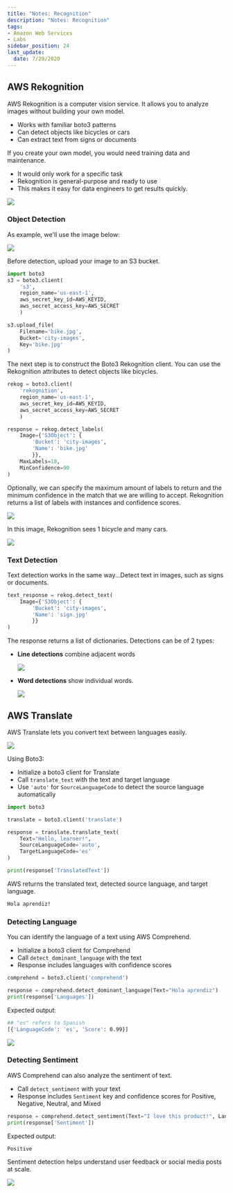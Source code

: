 ```yaml
---
title: "Notes: Recognition"
description: "Notes: Recognition"
tags: 
- Amazon Web Services
- Labs
sidebar_position: 24
last_update:
  date: 7/29/2020
---
```


## AWS Rekognition

AWS Rekognition is a computer vision service. It allows you to analyze images without building your own model. 

- Works with familiar boto3 patterns
- Can detect objects like bicycles or cars
- Can extract text from signs or documents

If you create your own model, you would need training data and maintenance.

- It would only work for a specific task
- Rekognition is general-purpose and ready to use
- This makes it easy for data engineers to get results quickly.

<div class='img-center'>

![](/img/docs/aws-boto3-rekognition.png)

</div>


### Object Detection

As example, we'll use the image below:

<div class='img-center'>

![](/img/docs/aws-boto3-rekog-sample-phoo-bike.png)

</div>


Before detection, upload your image to an S3 bucket.

```python
import boto3
s3 = boto3.client(
    's3',
    region_name='us-east-1',
    aws_secret_key_id=AWS_KEYID,
    aws_secret_access_key=AWS_SECRET
    )

s3.upload_file(
    Filename='bike.jpg',
    Bucket='city-images',
    Key='bike.jpg'
)
```

The next step is to construct the Boto3 Rekognition client. You can use the Rekognition attributes to detect objects like bicycles.

```python
rekog = boto3.client(
    'rekognition',
    region_name='us-east-1',
    aws_secret_key_id=AWS_KEYID,
    aws_secret_access_key=AWS_SECRET
    )

response = rekog.detect_labels(
    Image={'S3Object': {
        'Bucket': 'city-images', 
        'Name': 'bike.jpg'
        }},
    MaxLabels=10,
    MinConfidence=90
)
```

Optionally, we can specify the maximum amount of labels to return and the minimum confidence in the match that we are willing to accept. Rekognition returns a list of labels with instances and confidence scores.

<div class='img-center'>

![](/img/docs/aws-boto3-reko-response.png)

</div>

In this image, Rekognition sees 1 bicycle and many cars.

<div class='img-center'>

![](/img/docs/aws-boto3-rekog-sample-phoo-bike-2.png)

</div>


### Text Detection

Text detection works in the same way...Detect text in images, such as signs or documents.

```python
text_response = rekog.detect_text(
    Image={'S3Object': {
        'Bucket': 'city-images', 
        'Name': 'sign.jpg'
        }}
)
```

The response returns a list of dictionaries. Detections can be of 2 types: 

- **Line detections** combine adjacent words

    <div class='img-center'>
    
    ![](/img/docs/aws-boto3-rekog-detect-line.png)
    
    </div>
    
- **Word detections** show individual words.

    <div class='img-center'>
    
    ![](/img/docs/aws-boto3-rekog-detect-word.png)
    
    </div>
    


## AWS Translate

AWS Translate lets you convert text between languages easily.

<div class='img-center'>

![](/img/docs/aws-boto3-translate-1.png)

</div>


Using Boto3: 

- Initialize a boto3 client for Translate
- Call `translate_text` with the text and target language
- Use `'auto'` for `SourceLanguageCode` to detect the source language automatically

```python
import boto3

translate = boto3.client('translate')

response = translate.translate_text(
    Text="Hello, learner!",
    SourceLanguageCode='auto',
    TargetLanguageCode='es'
)

print(response['TranslatedText'])
```

AWS returns the translated text, detected source language, and target language.

```bash
Hola aprendiz!
```


### Detecting Language

You can identify the language of a text using AWS Comprehend.

- Initialize a boto3 client for Comprehend
- Call `detect_dominant_language` with the text
- Response includes languages with confidence scores

```python
comprehend = boto3.client('comprehend')

response = comprehend.detect_dominant_language(Text="Hola aprendiz")
print(response['Languages'])
```

Expected output:

```bash
## "es" refers to Spanish 
[{'LanguageCode': 'es', 'Score': 0.99}]
```

<div class='img-center'>

![](/img/docs/aws-boto3-translate-2.png)

</div>




### Detecting Sentiment

AWS Comprehend can also analyze the sentiment of text.

- Call `detect_sentiment` with your text
- Response includes `Sentiment` key and confidence scores for Positive, Negative, Neutral, and Mixed

```python
response = comprehend.detect_sentiment(Text="I love this product!", LanguageCode='en')
print(response['Sentiment'])
```

Expected output:

```bash
Positive
```

Sentiment detection helps understand user feedback or social media posts at scale.

<div class='img-center'>

![](/img/docs/aws-boto3-translate-3.png)

</div>
